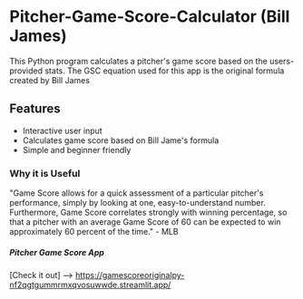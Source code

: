 # Pitcher-Game-Score-Calculator (Bill James)
This Python program calculates a pitcher's game score based on the users-provided stats. 
The GSC equation used for this app is the original formula created by Bill James


## Features
- Interactive user input
- Calculates game score based on Bill Jame's formula
- Simple and beginner friendly

### Why it is Useful
"Game Score allows for a quick assessment of a particular pitcher's performance, simply by looking at one, easy-to-understand number. Furthermore, Game Score correlates strongly with winning percentage, so that a pitcher with an average Game Score of 60 can be expected to win approximately 60 percent of the time." - MLB

##### Pitcher Game Score App
[Check it out] --> https://gamescoreoriginalpy-nf2qgtgummrmxqvosuwwde.streamlit.app/
